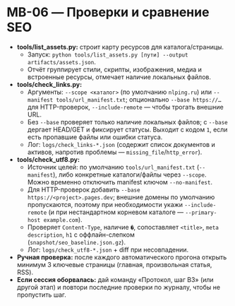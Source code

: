 # MB-06 — Проверки и сравнение SEO

- **tools/list_assets.py:** строит карту ресурсов для каталога/страницы.
  - Запуск: `python tools/list_assets.py [пути] --output artifacts/assets.json`.
  - Отчёт группирует стили, скрипты, изображения, медиа и встроенные ресурсы, отмечает наличие локальных файлов.
- **tools/check_links.py:**
  - Аргументы: `--scope <каталог>` (по умолчанию `nlping.ru`) или `--manifest tools/url_manifest.txt`; опционально `--base https://…` для HTTP-проверок, `--include-remote` — чтобы трогать внешние URL.
  - Без `--base` проверяет только наличие локальных файлов; с `--base` дергает HEAD/GET и фиксирует статусы. Выходит с кодом `1`, если есть пропавшие файлы или ошибки статуса.
  - Лог: `logs/check_links-*.json` (содержит список документов и активов, напротив проблемы — `missing_file`/`http_error`).
- **tools/check_utf8.py:**
  - Источник целей: по умолчанию `tools/url_manifest.txt` (`--manifest`), либо конкретные каталоги/файлы через `--scope`. Можно временно отключить manifest ключом `--no-manifest`.
  - Для HTTP-проверок добавить `--base https://<project>.pages.dev`; внешние домены по умолчанию пропускаются, поэтому при необходимости укажи `--include-remote` (и при нестандартном корневом каталоге — `--primary-host example.com`).
  - Проверяет `Content-Type`, наличие `�`, сопоставляет `<title>`, `meta description`, `h1` с оффлайн-слепком (`snapshot/seo_baseline.json.gz`).
  - Лог: `logs/check_utf8-*.json` + diff при несовпадении.
- **Ручная проверка:** после каждого автоматического прогона открыть минимум 3 ключевые страницы (главная, произвольная статья, RSS).
- **Если сессия оборвалась:** дай команду «Протокол, шаг B3» (или другой этап) и повтори последние проверки по журналу, чтобы не пропустить шаг.
